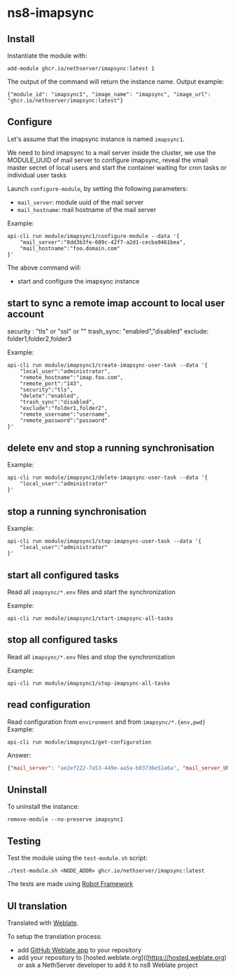 # ns8-imapsync
## Install

Instantiate the module with:

    add-module ghcr.io/nethserver/imapsync:latest 1

The output of the command will return the instance name.
Output example:

    {"module_id": "imapsync1", "image_name": "imapsync", "image_url": "ghcr.io/nethserver/imapsync:latest"}

## Configure

Let's assume that the imapsync instance is named `imapsync1`.

We need to bind imapsync to a mail server inside the cluster, we use the MODULE_UUID of mail server to configure imapsync, reveal the vmail master secret of local users and start the container waiting for cron tasks or individual user tasks

Launch `configure-module`, by setting the following parameters:
- `mail_server`: module uuid of the mail server
- `mail_hostname`: mail hostname of the mail server

Example:

    api-cli run module/imapsync1/configure-module --data '{
        "mail_server":"8dd3b3fe-609c-42f7-a2d1-cecba9461bea",
        "mail_hostname":"foo.domain.com"
    }'

The above command will:
- start and configure the imapsync instance

## start to sync a remote imap account to local user account

security : "tls" or "ssl" or ""
trash_sync: "enabled","disabled"
exclude: folder1,folder2,folder3

Example:

    api-cli run module/imapsync1/create-imapsync-user-task --data '{
        "local_user":"administrator",
        "remote_hostname":"imap.foo.com",
        "remote_port":"143",
        "security":"tls",
        "delete":"enabled",
        "trash_sync":"disabled",
        "exclude":"folder1,folder2",
        "remote_username":"username",
        "remote_password":"password"
    }'

## delete env and stop a running synchronisation

Example:

    api-cli run module/imapsync1/delete-imapsync-user-task --data '{
        "local_user":"administrator"
    }'

## stop a running synchronisation

Example:

    api-cli run module/imapsync1/stop-imapsync-user-task --data '{
        "local_user":"administrator"
    }'

## start all configured tasks
Read all `imapsync/*.env` files and start the synchronization

Example:

    api-cli run module/imapsync1/start-imapsync-all-tasks

## stop all configured tasks
Read all `imapsync/*.env` files and stop the synchronization

Example:

    api-cli run module/imapsync1/stop-imapsync-all-tasks

## read configuration
Read configuration from `environment` and from `imapsync/*.{env,pwd}`
Example:

    api-cli run module/imapsync1/get-configuration

Answer:

```json
{"mail_server": "ae2ef222-7a53-449e-aa5a-b03736e51a6a", "mail_server_URL": [{"name": "mail1", "label": "mail1 (R3.rocky9-3.org)", "value": "ae2ef222-7a53-449e-aa5a-b03736e51a6a,R3.rocky9-3.org"}]}
```

## Uninstall

To uninstall the instance:

    remove-module --no-preserve imapsync1

## Testing

Test the module using the `test-module.sh` script:


    ./test-module.sh <NODE_ADDR> ghcr.io/nethserver/imapsync:latest

The tests are made using [Robot Framework](https://robotframework.org/)

## UI translation

Translated with [Weblate](https://hosted.weblate.org/projects/ns8/).

To setup the translation process:

- add [GitHub Weblate app](https://docs.weblate.org/en/latest/admin/continuous.html#github-setup) to your repository
- add your repository to [hosted.weblate.org]((https://hosted.weblate.org) or ask a NethServer developer to add it to ns8 Weblate project
